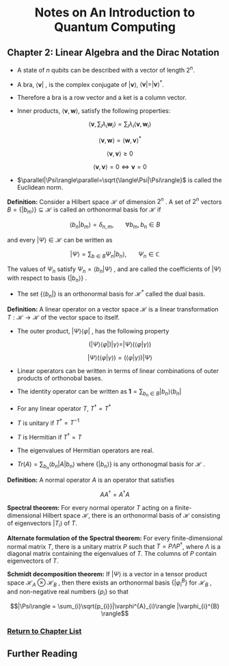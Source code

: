 
# <center>Notes on An Introduction to Quantum Computing</center>

## Chapter 2: Linear Algebra and the Dirac Notation

 * A state of $n$ qubits can be described with a vector of length $2^{n}$.

 * A bra, 
 $\langle\textbf{v}|$
 , is the complex conjugate of 
 $|\textbf{v}\rangle$, $\langle\textbf{v}| = |\textbf{v}\rangle^{*}$.

 * Therefore a bra is a row vector and a ket is a column vector.

 * Inner products, $\langle\textbf{v},\textbf{w}\rangle$, satisfy the following properties:

    $$\langle\textbf{v},\sum_{i}\lambda_{i}\textbf{w}_{i}\rangle = \sum_{i}\lambda_{i}\langle\textbf{v},\textbf{w}_{i}\rangle$$

    $$\langle\textbf{v},\textbf{w}\rangle=\langle\textbf{w},\textbf{v}\rangle^{*}$$

    $$\langle\textbf{v},\textbf{v}\rangle\geq 0$$ 

    $$\langle\textbf{v},\textbf{v}\rangle =0\Longleftrightarrow \textbf{v}=0$$

 * $\parallel|\Psi\rangle\parallel=\sqrt{\langle\Psi|\Psi\rangle}$ 
 is called the Euclidean norm.

 **Definition:** Consider a Hilbert space 
 $\mathcal{H}$
  of dimension 
$2^{n}$
. A set of 
$2^{n}$
 vectors 
$B=\{ |b_{m}\rangle \}\subseteq \mathcal{H}$
 is called an orthonormal basis for 
 $\mathcal{H}$
  if

 $$\langle b_{n}|b_{m}\rangle = \delta_{n,m}, \:\:\:\:\:\:\:\forall b_{m}, b_{n} \in B$$

 and every 
 $|\Psi\rangle \in \mathcal{H}$
  can be written as

 $$|\Psi\rangle =\sum_{b\in B}\Psi_{n}|b_{n}\rangle,\:\:\:\:\:\:\:\Psi_{n}\in\mathbb{C}$$

 The values of 
 $\Psi_{n}$
  satisfy 
$\Psi_{n}=\langle b_{n}|\Psi \rangle$
, and are called the coefficients of 
$| \Psi \rangle$
 with respect to basis 
 $\{ | b_{n} \rangle \}$
 .

 * The set 
 $\{ \langle b_{n}| \}$
  is an orthonormal basis for 
$\mathcal{H}^{*}$
 called the dual basis.

 **Definition:** A linear operator on a vector space $\mathcal{H}$ is a linear transformation $T:\mathcal{H}\to\mathcal{H}$ of the vector space to itself.

* The outer product, 
$|\Psi\rangle\langle\varphi|$
, has the following property

    $$(|\Psi\rangle\langle\varphi|)|\gamma\rangle=|\Psi\rangle(\langle\varphi|\gamma\rangle)$$

    $$|\Psi\rangle(\langle\varphi|\gamma\rangle)=(\langle\varphi|\gamma\rangle)|\Psi\rangle$$

 * Linear operators can be written in terms of linear combinations of outer products of orthonobal bases.

  * The identity operator can be written as 
$\textbf{1}=\sum_{b_{n}\in B} |b_{n} \rangle\langle b_{n}|$

 * For any linear operator $T$, 
 $T^{\dagger}=T^{*}$

  * $T$ is unitary if 
$T^{\dagger}=T^{-1}$

 * $T$ is Hermitian if 
 $T^{\dagger}=T$

 * The eigenvalues of Hermitian operators are real.

 * $Tr(A) = \sum_{b_{n}}\langle b_{n}|A|b_{n}\rangle$
 where 
 $\{ |b_{n}\rangle \}$ 
is any orthonogmal basis for 
$\mathcal{H}$
.

**Definition:** A normal operator $A$ is an operator that satisfies

$$AA^{\dagger}=A^{\dagger}A$$

**Spectral theorem:** For every normal operator $T$ acting on a finite-dimensional Hilbert space $\mathcal{H}$, there is an orthonormal basis of 
$\mathcal{H}$ 
consisting of eigenvectors 
$|T_{i}\rangle$
 of $T$.

**Alternate formulation of the Spectral theorem:** For every finite-dimensional normal matrix $T$, there is a unitary matrix $P$ such that $T = P\Lambda P^{\dagger}$, where $\Lambda$ is a diagonal matrix containing the eigenvalues of $T$. The columns of $P$ contain eigenvectors of $T$.

**Schmidt decomposition theorem:** If 
$|\Psi\rangle$
 is a vector in a tensor product space 
$\mathcal{H}_{A}\otimes\mathcal{H}_{B}$
, then there exists an orthonormal basis 
$\{ |\varphi^{B}_{i}\}$
 for 
$\mathcal{H}_{B}$
 , and non-negative real numbers
$\{ p_{i} \}$
  so that

$$|\Psi\rangle = \sum_{i}\sqrt{p_{i}}|\varphi^{A}_{i}\rangle |\varphi_{i}^{B} \rangle$$

### <a href="https://phosgene89.github.io/quantum_computing/notes_kaye_etal">Return to Chapter List</a>

## Further Reading